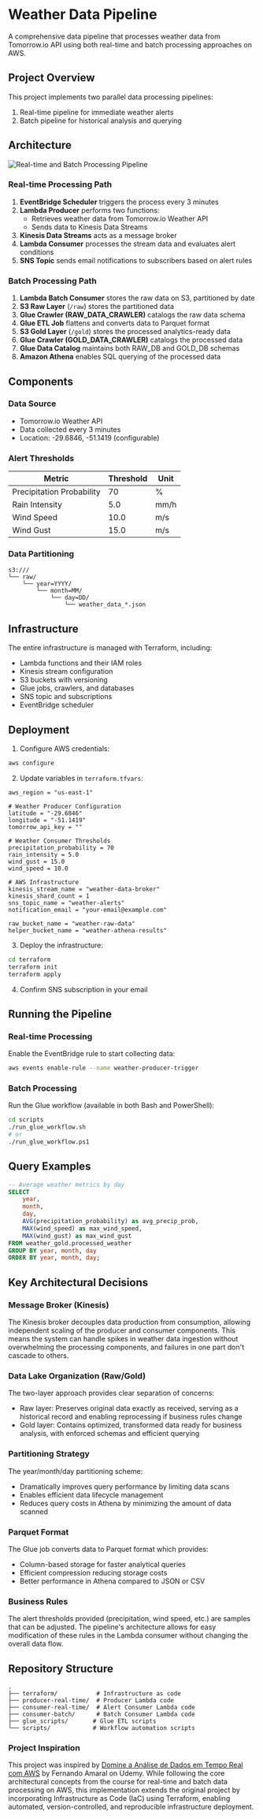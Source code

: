 # Weather Data Pipeline

A comprehensive data pipeline that processes weather data from Tomorrow.io API using both real-time and batch processing approaches on AWS.

## Project Overview

This project implements two parallel data processing pipelines:
1. Real-time pipeline for immediate weather alerts
2. Batch pipeline for historical analysis and querying

## Architecture

![Real-time and Batch Processing Pipeline](assets/realtime-batch-pipeline.drawio.png)


### Real-time Processing Path
1. **EventBridge Scheduler** triggers the process every 3 minutes
2. **Lambda Producer** performs two functions:
   - Retrieves weather data from Tomorrow.io Weather API
   - Sends data to Kinesis Data Streams
3. **Kinesis Data Streams** acts as a message broker
4. **Lambda Consumer** processes the stream data and evaluates alert conditions
5. **SNS Topic** sends email notifications to subscribers based on alert rules

### Batch Processing Path
1. **Lambda Batch Consumer** stores the raw data on S3, partitioned by date
2. **S3 Raw Layer** (`/raw`) stores the partitioned data
3. **Glue Crawler (RAW_DATA_CRAWLER)** catalogs the raw data schema
4. **Glue ETL Job** flattens and converts data to Parquet format
5. **S3 Gold Layer** (`/gold`) stores the processed analytics-ready data
6. **Glue Crawler (GOLD_DATA_CRAWLER)** catalogs the processed data
7. **Glue Data Catalog** maintains both RAW_DB and GOLD_DB schemas
8. **Amazon Athena** enables SQL querying of the processed data

## Components

### Data Source
* Tomorrow.io Weather API
* Data collected every 3 minutes
* Location: -29.6846, -51.1419 (configurable)

### Alert Thresholds
| Metric | Threshold | Unit |
|--------|-----------|------|
| Precipitation Probability | 70 | % |
| Rain Intensity | 5.0 | mm/h |
| Wind Speed | 10.0 | m/s |
| Wind Gust | 15.0 | m/s |

### Data Partitioning
```
s3:///
└── raw/
    └── year=YYYY/
        └── month=MM/
            └── day=DD/
                └── weather_data_*.json
```

## Infrastructure

The entire infrastructure is managed with Terraform, including:
* Lambda functions and their IAM roles
* Kinesis stream configuration
* S3 buckets with versioning
* Glue jobs, crawlers, and databases
* SNS topic and subscriptions
* EventBridge scheduler

## Deployment

1. Configure AWS credentials:
```bash
aws configure
```

2. Update variables in `terraform.tfvars`:
```hcl
aws_region = "us-east-1"

# Weather Producer Configuration
latitude = "-29.6846"  
longitude = "-51.1419"
tomorrow_api_key = ""

# Weather Consumer Thresholds
precipitation_probability = 70
rain_intensity = 5.0
wind_gust = 15.0
wind_speed = 10.0

# AWS Infrastructure
kinesis_stream_name = "weather-data-broker"
kinesis_shard_count = 1
sns_topic_name = "weather-alerts"
notification_email = "your-email@example.com"

raw_bucket_name = "weather-raw-data"
helper_bucket_name = "weather-athena-results"
```

3. Deploy the infrastructure:
```bash
cd terraform
terraform init
terraform apply
```

4. Confirm SNS subscription in your email

## Running the Pipeline

### Real-time Processing
Enable the EventBridge rule to start collecting data:
```bash
aws events enable-rule --name weather-producer-trigger
```

### Batch Processing
Run the Glue workflow (available in both Bash and PowerShell):
```bash
cd scripts
./run_glue_workflow.sh
# or
./run_glue_workflow.ps1
```

## Query Examples

```sql
-- Average weather metrics by day
SELECT 
    year,
    month,
    day,
    AVG(precipitation_probability) as avg_precip_prob,
    MAX(wind_speed) as max_wind_speed,
    MAX(wind_gust) as max_wind_gust
FROM weather_gold.processed_weather
GROUP BY year, month, day
ORDER BY year, month, day;
```

## Key Architectural Decisions

### Message Broker (Kinesis)
The Kinesis broker decouples data production from consumption, allowing independent scaling of the producer and consumer components. This means the system can handle spikes in weather data ingestion without overwhelming the processing components, and failures in one part don't cascade to others.

### Data Lake Organization (Raw/Gold)
The two-layer approach provides clear separation of concerns:
- Raw layer: Preserves original data exactly as received, serving as a historical record and enabling reprocessing if business rules change
- Gold layer: Contains optimized, transformed data ready for business analysis, with enforced schemas and efficient querying

### Partitioning Strategy
The year/month/day partitioning scheme:
- Dramatically improves query performance by limiting data scans
- Enables efficient data lifecycle management
- Reduces query costs in Athena by minimizing the amount of data scanned

### Parquet Format
The Glue job converts data to Parquet format which provides:
- Column-based storage for faster analytical queries
- Efficient compression reducing storage costs
- Better performance in Athena compared to JSON or CSV

### Business Rules
The alert thresholds provided (precipitation, wind speed, etc.) are samples that can be adjusted. The pipeline's architecture allows for easy modification of these rules in the Lambda consumer without changing the overall data flow.


## Repository Structure
```
.
├── terraform/           # Infrastructure as code
├── producer-real-time/  # Producer Lambda code
├── consumer-real-time/  # Alert Consumer Lambda code
├── consumer-batch/      # Batch Consumer Lambda code
├── glue_scripts/       # Glue ETL scripts
└── scripts/            # Workflow automation scripts
```

###  Project Inspiration
This project was inspired by [Domine a Análise de Dados em Tempo Real com AWS]([https://www.udemy.com/course/real-time/](https://www.udemy.com/course/real-time/?srsltid=AfmBOorR1pH2REnWEpv5hi8gf9lk-LkdJ36BNOZ7DJvF2Zm9ULOQnuAT&couponCode=KEEPLEARNINGBR)) by Fernando Amaral on Udemy. While following the core architectural concepts from the course for real-time and batch data processing on AWS, this implementation extends the original project by incorporating Infrastructure as Code (IaC) using Terraform, enabling automated, version-controlled, and reproducible infrastructure deployment.
